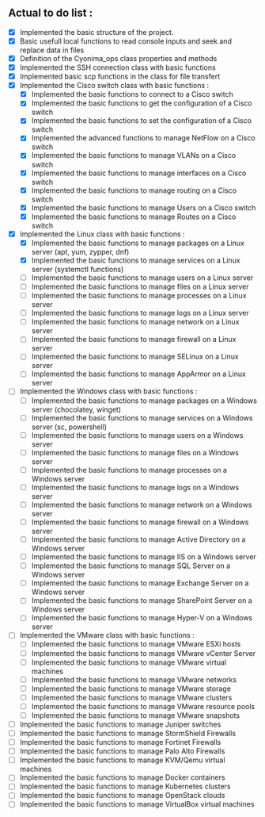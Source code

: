 ## Actual to do list :
- [x] Implemented the basic structure of the project.
- [x] Basic usefull local functions to read console inputs and seek and replace data in files
- [x] Definition of the Cyonima_ops class properties and methods 
- [x] Implemented the SSH connection class with basic functions
- [x] Implemented basic scp functions in the class for file transfert
- [x] Implemented the Cisco switch class with basic functions :
	- [x] Implemented the basic functions to connect to a Cisco switch
	- [x] Implemented the basic functions to get the configuration of a Cisco switch
	- [x] Implemented the basic functions to set the configuration of a Cisco switch
	- [x] Implemented the advanced functions to manage NetFlow on a Cisco switch
	- [x] Implemented the basic functions to manage VLANs on a Cisco switch
	- [x] Implemented the basic functions to manage interfaces on a Cisco switch
	- [x] Implemented the basic functions to manage routing on a Cisco switch
	- [x] Implemented the basic functions to manage Users on a Cisco switch
	- [x] Implemented the basic functions to manage Routes on a Cisco switch
- [x] Implemented the Linux class with basic functions :
	- [x] Implemented the basic functions to manage packages on a Linux server (apt, yum, zypper, dnf)
	- [x] Implemented the basic functions to manage services on a Linux server (systemctl functions)
	- [ ] Implemented the basic functions to manage users on a Linux server
	- [ ] Implemented the basic functions to manage files on a Linux server
	- [ ] Implemented the basic functions to manage processes on a Linux server
	- [ ] Implemented the basic functions to manage logs on a Linux server
	- [ ] Implemented the basic functions to manage network on a Linux server
	- [ ] Implemented the basic functions to manage firewall on a Linux server
	- [ ] Implemented the basic functions to manage SELinux on a Linux server
	- [ ] Implemented the basic functions to manage AppArmor on a Linux server
- [ ] Implemented the Windows class with basic functions :
	- [ ] Implemented the basic functions to manage packages on a Windows server (chocolatey, winget)
	- [ ] Implemented the basic functions to manage services on a Windows server (sc, powershell)
	- [ ] Implemented the basic functions to manage users on a Windows server
	- [ ] Implemented the basic functions to manage files on a Windows server
	- [ ] Implemented the basic functions to manage processes on a Windows server
	- [ ] Implemented the basic functions to manage logs on a Windows server
	- [ ] Implemented the basic functions to manage network on a Windows server
	- [ ] Implemented the basic functions to manage firewall on a Windows server
	- [ ] Implemented the basic functions to manage Active Directory on a Windows server
	- [ ] Implemented the basic functions to manage IIS on a Windows server
	- [ ] Implemented the basic functions to manage SQL Server on a Windows server
	- [ ] Implemented the basic functions to manage Exchange Server on a Windows server
	- [ ] Implemented the basic functions to manage SharePoint Server on a Windows server
	- [ ] Implemented the basic functions to manage Hyper-V on a Windows server
- [ ] Implemented the VMware class with basic functions :
	- [ ] Implemented the basic functions to manage VMware ESXi hosts
	- [ ] Implemented the basic functions to manage VMware vCenter Server
	- [ ] Implemented the basic functions to manage VMware virtual machines
	- [ ] Implemented the basic functions to manage VMware networks
	- [ ] Implemented the basic functions to manage VMware storage
	- [ ] Implemented the basic functions to manage VMware clusters
	- [ ] Implemented the basic functions to manage VMware resource pools
	- [ ] Implemented the basic functions to manage VMware snapshots
- [ ] Implemented the basic functions to manage Juniper switches
- [ ] Implemented the basic functions to manage StormShield Firewalls
- [ ] Implemented the basic functions to manage Fortinet Firewalls
- [ ] Implemented the basic functions to manage Palo Alto Firewalls
- [ ] Implemented the basic functions to manage KVM/Qemu virtual machines
- [ ] Implemented the basic functions to manage Docker containers
- [ ] Implemented the basic functions to manage Kubernetes clusters
- [ ] Implemented the basic functions to manage OpenStack clouds
- [ ] Implemented the basic functions to manage VirtualBox virtual machines